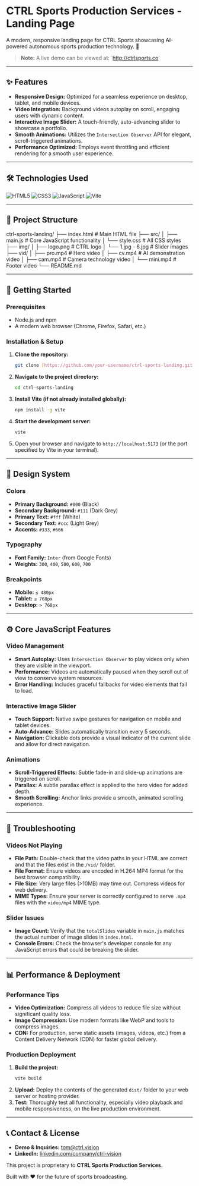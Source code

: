 # CTRL Sports Production Services - Landing Page

A modern, responsive landing page for CTRL Sports showcasing AI-powered autonomous sports production technology. 🚀



> **Note:** A live demo can be viewed at: `http://ctrlsports.co'

---

## ✨ Features

-   **Responsive Design:** Optimized for a seamless experience on desktop, tablet, and mobile devices.
-   **Video Integration:** Background videos autoplay on scroll, engaging users with dynamic content.
-   **Interactive Image Slider:** A touch-friendly, auto-advancing slider to showcase a portfolio.
-   **Smooth Animations:** Utilizes the `Intersection Observer` API for elegant, scroll-triggered animations.
-   **Performance Optimized:** Employs event throttling and efficient rendering for a smooth user experience.

---

## 🛠️ Technologies Used

![HTML5](https://img.shields.io/badge/html5-%23E34F26.svg?style=for-the-badge&logo=html5&logoColor=white)
![CSS3](https://img.shields.io/badge/css3-%231572B6.svg?style=for-the-badge&logo=css3&logoColor=white)
![JavaScript](https://img.shields.io/badge/javascript-%23323330.svg?style=for-the-badge&logo=javascript&logoColor=%23F7DF1E)
![Vite](https://img.shields.io/badge/vite-%23646CFF.svg?style=for-the-badge&logo=vite&logoColor=white)

---

## 📁 Project Structure

ctrl-sports-landing/
├── index.html              # Main HTML file
├── src/
│   ├── main.js             # Core JavaScript functionality
│   └── style.css           # All CSS styles
├── img/
│   ├── logo.png            # CTRL logo
│   └── 1.jpg - 6.jpg       # Slider images
├── vid/
│   ├── pro.mp4             # Hero video
│   ├── cv.mp4              # AI demonstration video
│   ├── cam.mp4             # Camera technology video
│   └── mini.mp4            # Footer video
└── README.md


---

## 🚀 Getting Started

### Prerequisites

-   Node.js and npm
-   A modern web browser (Chrome, Firefox, Safari, etc.)

### Installation & Setup

1.  **Clone the repository:**
    ```bash
    git clone [https://github.com/your-username/ctrl-sports-landing.git](https://github.com/your-username/ctrl-sports-landing.git)
    ```
2.  **Navigate to the project directory:**
    ```bash
    cd ctrl-sports-landing
    ```
3.  **Install Vite (if not already installed globally):**
    ```bash
    npm install -g vite
    ```
4.  **Start the development server:**
    ```bash
    vite
    ```
5.  Open your browser and navigate to `http://localhost:5173` (or the port specified by Vite in your terminal).

---

## 🎨 Design System

### Colors

-   **Primary Background:** `#000` (Black)
-   **Secondary Background:** `#111` (Dark Grey)
-   **Primary Text:** `#fff` (White)
-   **Secondary Text:** `#ccc` (Light Grey)
-   **Accents:** `#333`, `#666`

### Typography

-   **Font Family:** `Inter` (from Google Fonts)
-   **Weights:** `300`, `400`, `500`, `600`, `700`

### Breakpoints

-   **Mobile:** `≤ 480px`
-   **Tablet:** `≤ 768px`
-   **Desktop:** `> 768px`

---

## ⚙️ Core JavaScript Features

### Video Management

-   **Smart Autoplay:** Uses `Intersection Observer` to play videos only when they are visible in the viewport.
-   **Performance:** Videos are automatically paused when they scroll out of view to conserve system resources.
-   **Error Handling:** Includes graceful fallbacks for video elements that fail to load.

### Interactive Image Slider

-   **Touch Support:** Native swipe gestures for navigation on mobile and tablet devices.
-   **Auto-Advance:** Slides automatically transition every 5 seconds.
-   **Navigation:** Clickable dots provide a visual indicator of the current slide and allow for direct navigation.

### Animations

-   **Scroll-Triggered Effects:** Subtle fade-in and slide-up animations are triggered on scroll.
-   **Parallax:** A subtle parallax effect is applied to the hero video for added depth.
-   **Smooth Scrolling:** Anchor links provide a smooth, animated scrolling experience.

---

## 🚨 Troubleshooting

### Videos Not Playing

-   **File Path:** Double-check that the video paths in your HTML are correct and that the files exist in the `/vid/` folder.
-   **File Format:** Ensure videos are encoded in H.264 MP4 format for the best browser compatibility.
-   **File Size:** Very large files (>10MB) may time out. Compress videos for web delivery.
-   **MIME Types:** Ensure your server is correctly configured to serve `.mp4` files with the `video/mp4` MIME type.

### Slider Issues

-   **Image Count:** Verify that the `totalSlides` variable in `main.js` matches the actual number of image slides in `index.html`.
-   **Console Errors:** Check the browser's developer console for any JavaScript errors that could be breaking the slider.

---

## 📊 Performance & Deployment

### Performance Tips

-   **Video Optimization:** Compress all videos to reduce file size without significant quality loss.
-   **Image Compression:** Use modern formats like WebP and tools to compress images.
-   **CDN:** For production, serve static assets (images, videos, etc.) from a Content Delivery Network (CDN) for faster global delivery.

### Production Deployment

1.  **Build the project:**
    ```bash
    vite build
    ```
2.  **Upload:** Deploy the contents of the generated `dist/` folder to your web server or hosting provider.
3.  **Test:** Thoroughly test all functionality, especially video playback and mobile responsiveness, on the live production environment.

---

## 📞 Contact & License

-   **Demo & Inquiries:** [tom@ctrl.vision](mailto:tom@ctrl.vision)
-   **LinkedIn:** [linkedin.com/company/ctrl-vision](https://linkedin.com/company/ctrl-vision)

This project is proprietary to **CTRL Sports Production Services**.

Built with ❤️ for the future of sports broadcasting.
